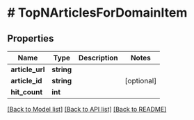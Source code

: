 # # TopNArticlesForDomainItem

## Properties

Name | Type | Description | Notes
------------ | ------------- | ------------- | -------------
**article_url** | **string** |  |
**article_id** | **string** |  | [optional]
**hit_count** | **int** |  |

[[Back to Model list]](../../README.md#models) [[Back to API list]](../../README.md#endpoints) [[Back to README]](../../README.md)

